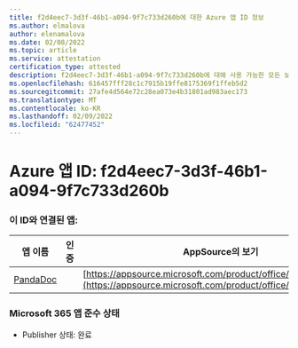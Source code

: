 ```yaml
---
title: f2d4eec7-3d3f-46b1-a094-9f7c733d260b에 대한 Azure 앱 ID 정보
ms.author: elmalova
author: elenamalova
ms.date: 02/08/2022
ms.topic: article
ms.service: attestation
certification_type: attested
description: f2d4eec7-3d3f-46b1-a094-9f7c733d260b에 대해 사용 가능한 모든 보안 및 규정 준수 정보입니다.
ms.openlocfilehash: 616457fff28c1c7915b19ffe8175369f1ffeb5d2
ms.sourcegitcommit: 27afe4d564e72c28ea073e4b31801ad983aec173
ms.translationtype: MT
ms.contentlocale: ko-KR
ms.lasthandoff: 02/09/2022
ms.locfileid: "62477452"
---
```

# <a name="azure-app-id-f2d4eec7-3d3f-46b1-a094-9f7c733d260b"></a>Azure 앱 ID: f2d4eec7-3d3f-46b1-a094-9f7c733d260b


### <a name="apps-associated-with-this-id"></a>이 ID와 연결된 앱:
| **앱 이름** | **인증** | **AppSource의 보기** |
|--------------|---------------|-----------------------|
| [PandaDoc](https://docs.microsoft.com/microsoft-365-app-certification/forward/WA200002927) |  | [https://appsource.microsoft.com/product/office/WA200002927](https://appsource.microsoft.com/product/office/WA200002927) |

### <a name="microsoft-365-app-compliance-status"></a>Microsoft 365 앱 준수 상태
- Publisher 상태: 완료
